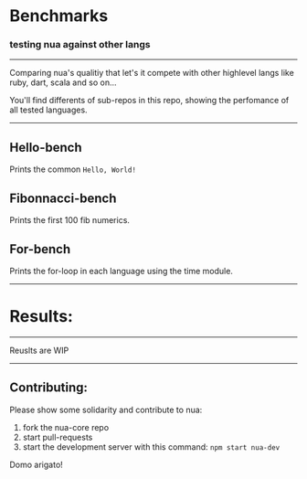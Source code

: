 # Benchmarks
### testing nua against other langs
---
Comparing nua's qualitiy that let's it compete with other highlevel langs like ruby, dart, scala and so on...

You'll find differents of sub-repos in this repo, showing the perfomance of all tested languages.

---

## Hello-bench

Prints the common ```Hello, World!```


## Fibonnacci-bench

Prints the first 100 fib numerics.

## For-bench

Prints the for-loop in each language using the time module.

---

# Results:
---

Reuslts are WIP

---
## Contributing:

Please show some solidarity and contribute to nua:
1. fork the nua-core repo
2. start pull-requests
3. start the development server with this command: ```npm start nua-dev```

Domo arigato!
